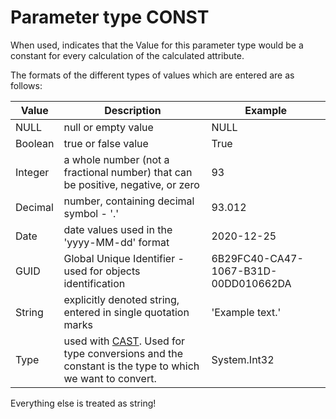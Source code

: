# Parameter type CONST

When used, indicates that the Value for this parameter type would be a constant for every calculation of the calculated attribute. 

The formats of the different types of values which are entered are as follows:



| Value   | Description                                                  | Example                              |
| ------- | ------------------------------------------------------------ | ------------------------------------ |
| NULL    | null or empty value                                          | NULL                                 |
| Boolean | true or false value                                          | True                                 |
| Integer | a whole number (not a fractional number) that can be positive, negative, or zero | 93                                   |
| Decimal | number, containing decimal symbol - '.'                      | 93.012                               |
| Date    | date values used in the 'yyyy-MM-dd' format                  | 2020-12-25                           |
| GUID    | Global Unique Identifier - used for objects identification   | 6B29FC40-CA47-1067-B31D-00DD010662DA |
| String  | explicitly denoted string, entered in single quotation marks | 'Example text.'                      |
| Type    | used with [CAST](../operators/cast.md). Used for type conversions and the constant is the type to which we want to convert. | System.Int32                         |

Everything else is treated as string!
